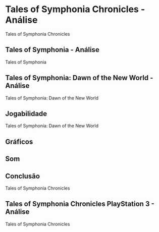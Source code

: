 ---
---

# Tales of Symphonia Chronicles - Análise

Tales of Symphonia Chronicles

## Tales of Symphonia - Análise

Tales of Symphonia

## Tales of Symphonia: Dawn of the New World - Análise

Tales of Symphonia: Dawn of the New World

## Jogabilidade

Tales of Symphonia: Dawn of the New World

## Gráficos


## Som

## Conclusão

Tales of Symphonia Chronicles

## Tales of Symphonia Chronicles PlayStation 3 - Análise

Tales of Symphonia Chronicles
